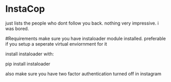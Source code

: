 # InstaCop
 just lists the people who dont follow you back. nothing very impressive. i was bored.

 
#Requirements
 make sure you have instaloader module installed. preferable if you setup a
 seperate virtual enviornment for it
 
 install instaloader with:

 pip install instaloader

 also make sure you have two factor authentication turned off
 in instagram